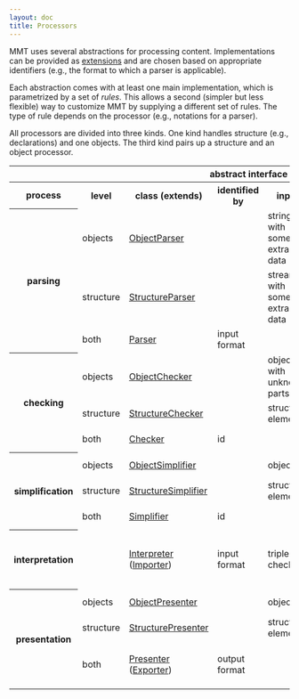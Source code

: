 ```yaml
---
layout: doc
title: Processors
---
```



MMT uses several abstractions for processing content.
Implementations can be provided as [extensions](index.html) and are chosen based on appropriate identifiers (e.g., the format to which a parser is applicable).

Each abstraction comes with at least one main implementation, which is parametrized by a set of *rules*.
This allows a second (simpler but less flexible) way to customize MMT by supplying a different set of rules.
The type of rule depends on the processor (e.g., notations for a parser).

All processors are divided into three kinds. One kind handles structure (e.g., declarations) and one objects. The third kind pairs up a structure and an object processor. 

<table>
    <tr>
        <td/>
        <td/>
        <th colspan="4">abstract interface</th>
        <th colspan="3">main implementation(s)</th>
    </tr>
    <tr>
        <th>process</th>
        <th>level</th>
        <th>class (extends)</th>
        <th>identified by</th>
        <th>input</th>
        <th>output</th>
        <th>class</th>
        <th>parametrized by set of</th>
        <th>identifier</th>
    </tr>
    <tr>
        <th rowspan="3">parsing</th>
        <td>objects</td>
        <td><a href="apidoc://info.kwarc.mmt.api.parser.ObjectParser">ObjectParser</a></td>
        <td></td>
        <td>string with some extra data</td>
        <td>object</td>
        <td><a href="apidoc://info.kwarc.mmt.api.parser.NotationBasedParser">NotationBasedParser</a></td>
        <td>notations in scope</td>
        <td></td>
    </tr>
    <tr>
        <td>structure</td>
        <td><a href="apidoc://info.kwarc.mmt.api.parser.StructureParser">StructureParser</a></td>
        <td></td>
        <td>stream with some extra data</td>
        <td>document</td>
        <td><a href="apidoc://info.kwarc.mmt.api.parser.KeywordBasedParser">KeywordBasedParser</a></td>
        <td>keyword handlers</td>
        <td></td>
    </tr>
    <tr>
        <td>both</td>
        <td><a href="apidoc://info.kwarc.mmt.api.parser.Parser">Parser</a></td>
        <td>input format</td>
        <td></td>
        <td></td>
        <td colspan="2"><pre>new KeywordBasedParser(new NotationBasedParser)</pre></td>
        <td>"mmt"</td>
    </tr>
    <tr>
        <th rowspan="3">checking</th>
        <td>objects</td>
        <td><a href="apidoc://info.kwarc.mmt.api.checking.ObjectChecker">ObjectChecker</a></td>
        <td></td>
        <td>object with unknown parts</td>
        <td>object with unknown parts inferred</td>
        <td><a href="apidoc://info.kwarc.mmt.api.checking.RuleBasedChecker">RuleBasedChecker</a></td>
        <td>typing rules in scope</td>
        <td></td>
    </tr>
    <tr>
        <td>structure</td>
        <td><a href="apidoc://info.kwarc.mmt.api.checking.StructureChecker">StructureChecker</a></td>
        <td></td>
        <td>structural element</td>
        <td>nothing</td>
        <td><a href="apidoc://info.kwarc.mmt.api.checking.MMTStructureChecker">MMTStructureChecker</a></td>
        <td>not parametrized</td>
        <td></td>
    </tr>
    <tr>
        <td>both</td>
        <td><a href="apidoc://info.kwarc.mmt.api.checking.Checker">Checker</a></td>
        <td>id</td>
        <td></td>
        <td></td>
        <td colspan="2"><pre>new MMTStructureChecker(new RuleBasedChecker)</pre></td>
        <td>"mmt"</td>
    </tr>
    <tr>
        <th rowspan="3">simplification</th>
        <td>objects</td>
        <td><a href="apidoc://info.kwarc.mmt.api.uom.ObjectSimplifier">ObjectSimplifier</a></td>
        <td></td>
        <td>object</td>
        <td>simplified object</td>
        <td><a href="apidoc://info.kwarc.mmt.api.uom.RuleBasedSimplifier">RuleBasedSimplifier</a></td>
        <td>simplification rules in scope</td>
        <td></td>
    </tr>
    <tr>
        <td>structure</td>
        <td><a href="apidoc://info.kwarc.mmt.api.uom.StructureSimplifier">StructureSimplifier</a></td>
        <td></td>
        <td>structural element</td>
        <td>list of declarations</td>
        <td><a href="apidoc://info.kwarc.mmt.api.uom.ElaborationBasedSimplifier">ElaborationBasedSimplifier</a></td>
        <td>structural features in scope</td>
        <td></td>
    </tr>
    <tr>
        <td>both</td>
        <td><a href="apidoc://info.kwarc.mmt.api.checking.Checker">Simplifier</a></td>
        <td>id</td>
        <td></td>
        <td></td>
        <td colspan="2"><pre>new ElaborationBasedSimplifier(new RuleBasedSimplifier)</pre></td>
        <td>"mmt"</td>
    </tr>
    <tr>
        <th>interpretation</th>
        <td></td>
        <td><a href="apidoc://info.kwarc.mmt.api.checking.Interpreter">Interpreter</a> (<a href="apidoc://info.kwarc.mmt.api.archives.Importer">Importer</a>)</td>
        <td>input format</td><td colspan="2">triple of parser, checker, and simplifier</td>
        <td colspan="2">
<pre>
new TwoStepInterpreter(
  new KeywordBasedParser(new NotationBasedParser),
  new MMTStructureChecker(new RuleBasedChecker),
  new ElaborationBasedSimplifier(new RuleBasedSimplifier)
)</pre></td>
        <td>"mmt"</td>
    </tr>
    <tr>
        <th rowspan="3">presentation</th>
        <td>objects</td>
        <td><a href="apidoc://info.kwarc.mmt.api.presentation.ObjectPresenter">ObjectPresenter</a></td>
        <td></td>
        <td>object</td>
        <td>according to format</td>
        <td><a href="apidoc://info.kwarc.mmt.api.presentation.NotationBasedPresenter">NotationBasedPresenter</a> <a href="apidoc://info.kwarc.mmt.api.presentation.MathMLPresenter">MathMLPresenter</a></td>
        <td>notations in scope</td>
        <td></td>
    </tr>
    <tr>
        <td>structure</td>
        <td><a href="apidoc://info.kwarc.mmt.api.presentation.StructurePresenter">StructurePresenter</a></td>
        <td></td>
        <td>structural element</td>
        <td>according to format</td>
        <td><a href="apidoc://info.kwarc.mmt.api.presentation.MMTStructurePresenter">MMTStructurePresenter</a> <a href="apidoc://info.kwarc.mmt.api.presentation.HTMLPresenter">HTMLPresenter</a></td>
        <td>not parametrized</td>
        <td></td>
    </tr>
    <tr>
        <td>both</td>
        <td><a href="apidoc://info.kwarc.mmt.api.presentation.Presenter">Presenter</a> (<a href="apidoc://info.kwarc.mmt.api.archives.Exporter">Exporter</a>)</td>
        <td>output format</td>
        <td></td>
        <td></td>
        <td colspan="2">
<pre>
new MMTStructurePresenter(new NotationBasedPresenter)
new HTMLPresenter(new MathMLPresenter)</pre></td>
        <td>"present-text-notations"<br/>"html"</td>
    </tr>
</table>
